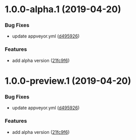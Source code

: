 # 1.0.0-alpha.1 (2019-04-20)


### Bug Fixes

* update appveyor.yml ([d495926](https://github.com/tao-zeng/ts.pt/commit/d495926))


### Features

* add alpha version ([21fc9f6](https://github.com/tao-zeng/ts.pt/commit/21fc9f6))

# 1.0.0-preview.1 (2019-04-20)


### Bug Fixes

* update appveyor.yml ([d495926](https://github.com/tao-zeng/ts.pt/commit/d495926))


### Features

* add alpha version ([21fc9f6](https://github.com/tao-zeng/ts.pt/commit/21fc9f6))
